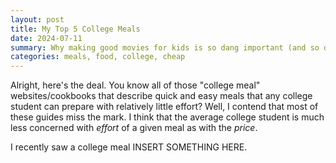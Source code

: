```yaml
---
layout: post
title: My Top 5 College Meals
date: 2024-07-11
summary: Why making good movies for kids is so dang important (and so dang hard).
categories: meals, food, college, cheap
---
```


Alright, here's the deal. You know all of those "college meal" websites/cookbooks that describe quick and easy meals that any college student can prepare with relatively little effort? Well, I contend that most of these guides miss the mark. I think that the average college student is much less concerned with *effort* of a given meal as with the *price*. 

I recently saw a college meal INSERT SOMETHING HERE. 